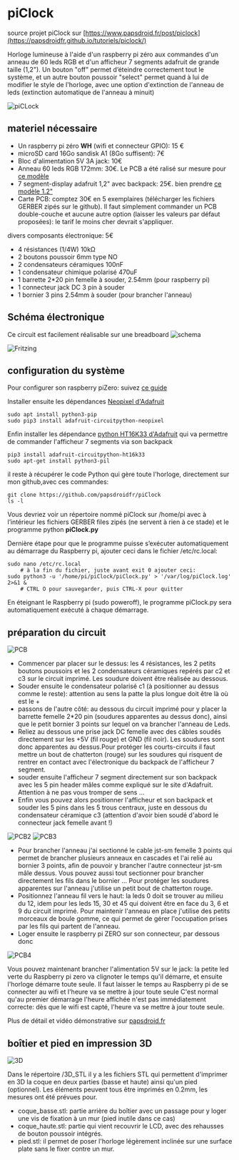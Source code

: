 # piClock
source projet piClock sur [https://www.papsdroid.fr/post/piclock](https://papsdroidfr.github.io/tutoriels/piclock/)

Horloge lumineuse à l'aide d'un raspberry pi zéro aux commandes d'un anneau de 60 leds RGB et d'un afficheur 7 segments adafruit de grande taille (1,2"). Un bouton "off" permet d’éteindre correctement tout le système, et un autre bouton poussoir "select" permet quand à lui de modifier le style de l'horloge, avec une option d'extinction de l'anneau de leds (extinction automatique de l'anneau à minuit)

![piCLock](_docs/piclock_arcenciel_web.jpg)


## materiel nécessaire

* Un raspberry pi zéro **WH** (wifi et connecteur GPIO): 15 €
* microSD card 16Go sandisk A1  (8Go suffisent): 7€
* Bloc d'alimentation 5V 3A jack: 10€
* Anneau 60 leds RGB 172mm: 30€. Le PCB a été ralisé sur mesure pour [ce modèle](https://www.amazon.fr/gp/product/B07PXDJV48/ref=ppx_yo_dt_b_asin_title_o09_s00?ie=UTF8&psc=1)
* 7 segment-display adafruit 1,2" avec backpack: 25€.  bien prendre [ce modèle 1.2"](https://www.amazon.fr/Adafruit-4-Digit-7-Segment-Display-Backpack/dp/B00XW2NSU2/ref=sr_1_2?__mk_fr_FR=%C3%85M%C3%85%C5%BD%C3%95%C3%91&dchild=1&keywords=Adafruit+1.2%22+4-Digit+7-Segment+Display+w%2FI2C+Backpack&qid=1587801674&s=computers&sr=1-2)
* Carte PCB: comptez 30€ en 5 exemplaires (télécharger les fichiers GERBER zipés sur le github). Il faut simplement commander un PCB double-couche et aucune autre option (laisser les valeurs par défaut proposées): le tarif le moins cher devrait s'appliquer.

divers composants électronique: 5€

* 4 résistances (1/4W) 10kΩ
* 2 boutons poussoir 6mm type NO
* 2 condensateurs céramiques 100nF
* 1 condensateur chimique polarisé 470uF
* 1 barrette 2*20 pin femelle à souder, 2.54mm (pour raspberry pi)
* 1 connecteur jack DC 3 pin à souder
* 1 bornier 3 pins 2.54mm à souder (pour brancher l'anneau)

## Schéma électronique
Ce circuit est facilement réalisable sur une breadboard
![schema](_docs/SchemaKicad.png)

![Fritzing](_docs/piClock_fritzing.png)


## configuration du système

Pour configurer son raspberry piZero: suivez [ce guide](https://papsdroidfr.github.io/configuration/config-pzero/)

Installer ensuite les dépendances [Neopixel d'Adafruit](https://learn.adafruit.com/adafruit-neopixel-uberguide/python-circuitpython)

```bach
sudo apt install python3-pip
sudo pip3 install adafruit-circuitpython-neopixel
```

Enfin installer les dépendance [python HT16K33 d'Adafruit](https://learn.adafruit.com/adafruit-led-backpack/python-wiring-and-setup-d74df15e-c55c-487a-acce-a905497ef9db)
qui va permettre de commander l'afficheur 7 segments via son backpack

```bach
pip3 install adafruit-circuitpython-ht16k33
sudo apt-get install python3-pil
```

il reste à récupérer le code Python qui gère toute l'horloge, directement sur mon github,avec ces commandes:

```bach
git clone https://github.com/papsdroidfr/piClock
ls -l
```

Vous devriez voir un répertoire nommé piClock sur /home/pi avec à l’intérieur les fichiers GERBER files zipés (ne servent à rien à ce stade) 
et le programme python **piClock.py**


Dernière étape pour que le programme puisse s’exécuter automatiquement au démarrage du Raspberry pi, ajouter ceci dans le fichier /etc/rc.local:

```bach
sudo nano /etc/rc.local
    # à la fin du fichier, juste avant exit 0 ajouter ceci:
sudo python3 -u '/home/pi/piClock/piClock.py' > '/var/log/piClock.log' 2>&1 &
    # CTRL O pour sauvegarder, puis CTRL-X pour quitter
```

En éteignant le Raspberry pi (sudo poweroff), le programme piClock.py sera automatiquement exécuté à chaque démarrage.


## préparation du circuit

![PCB](_docs/20200425_115141_web.jpg)

* Commencer par placer sur le dessus: les 4 résistances, les 2 petits boutons poussoirs et les 2 condensateurs céramiques repérés par c2 et c3 sur le circuit imprimé. Les soudure doivent être réalisée au dessous.
* Souder ensuite le condensateur polarisé c1 (à positionner au dessus comme le reste): attention au sens la patte la plus longue doit être là où est le +
* passons de l'autre côté: au dessous du circuit imprimé pour y placer la barrette femelle 2*20 pin (soudures apparentes au dessus donc), ainsi que le petit bornier 3 points sur lequel on va brancher l'anneau de Leds.
* Reliez au dessous une prise jack DC femelle avec des câbles soudés directement sur les +5V (fil rouge) et GND (fil noir). Les soudures sont donc apparentes au dessus.Pour protéger les courts-circuits il faut mettre un bout de chatterton (rouge) sur les soudures qui risquent de rentrer en contact avec l'électronique du backpack de l'afficheur 7 segment.
* souder ensuite l'afficheur 7 segment directement sur son backpack avec les 5 pin header mâles comme expliqué sur le site d'Adafruit. Attention à ne pas vous tromper de sens ...
* Enfin vous pouvez alors positionner l'afficheur et son backpack et souder les 5 pins dans les 5 trous centraux, juste en dessous du condensateur céramique c3 (attention d'avoir bien soudé d'abord le connecteur jack femelle avant !)

![PCB2](_docs/20200425_115207_web.jpg)
![PCB3](_docs/20200425_115240_web.jpg)

* Pour brancher l'anneau j'ai sectionné le cable jst-sm femelle 3 points qui permet de brancher plusieurs anneaux en cascades et l'ai relié au bornier 3 points, afin de pouvoir y brancher l'autre connecteur jst-sm mâle dessus. Vous pouvez aussi tout sectionner pour brancher directement les fils dans le bornier ... Pour protéger les soudures apparentes sur l'anneau j'utilise un petit bout de chatterton rouge.
* Positionnez l'anneau fil vers le haut: la leds 0 doit se trouver au milieu du 12, idem pour les leds 15, 30 et 45 qui doivent être en face du 3, 6 et 9 du circuit imprimé. Pour maintenir l'anneau en place j'utilise des petits morceaux de boule gomme, ce qui permet de gérer l'occupation prises par les fils qui partent de l'anneau.
* Loger ensuite le raspberry pi ZERO sur son connecteur, par dessous donc

![PCB4](_docs/20200425_120923_web.jpg)

Vous pouvez maintenant brancher l'alimentation 5V sur le jack: 
la petite led verte du Raspberry pi zero va clignoter le temps qu'il démarre, et ensuite l'horloge démarre toute seule. 
Il faut laisser le temps au Raspberry pi de se connecter au wifi et l'heure va se mettre à jour toute seule 
C'est normal qu'au premier démarrage l'heure affichée n'est pas immédiatement correcte: dès que le wifi est capté, l'heure va se mettre à jour toute seule.

Plus de détail et vidéo démonstrative sur [papsdroid.fr](https://www.papsdroid.fr/post/piclock)

## boîtier et pied en impression 3D

![3D](_docs/piClock3D_web.png)

Dans le répertoire /3D_STL il y a les fichiers STL qui permettent d'imprimer en 3D la coque en deux parties (basse et haute) ainsi qu'un pied (optionnel).
Les éléments peuvent tous être imprimés en 0.2mm, les mesures ont été prévues pour.

* coque_basse.stl: partie arrière du boîtier avec un passage pour y loger une vis de fixation à un mur (pied inutile dans ce cas)
* coque_haute.stl: partie qui vient recouvrir le LCD, avec des rehausses de bouton poussoir intégrés.
* pied.stl: il permet de poser l'horloge légèrement inclinée sur une surface plate sans le fixer contre un mur.

